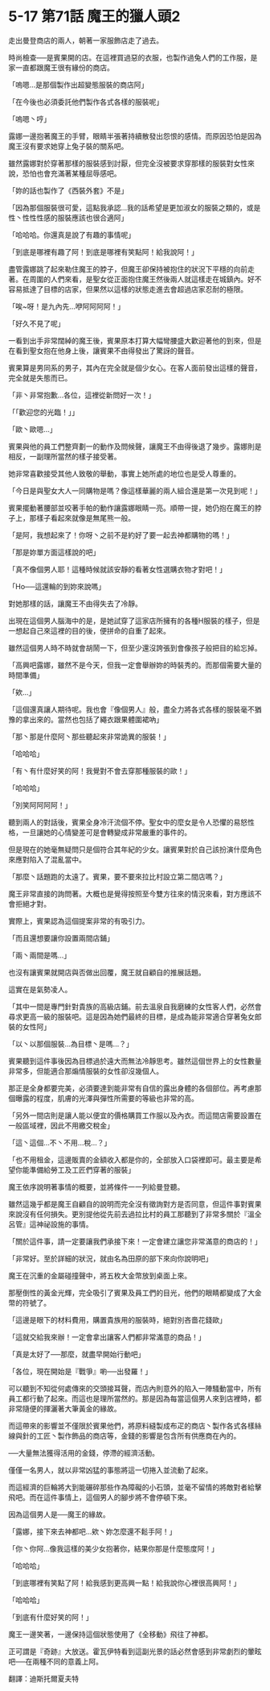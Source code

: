 # 5-17 第71話 魔王的獵人頭2


<p>走出曼登商店的兩人，朝著一家服飾店走了過去。</p>
<p>時尚檢查──是賓果開的店。在這裡買過惡的衣服，也製作過兔人們的工作服，是家一直都跟魔王很有緣份的商店。</p>
<p>「嗚嗯...是那個製作出超變態服裝的商店阿」</p>
<p>「在今後也必須委託他們製作各式各樣的服裝呢」</p>
<p>「嗚嗯丶哼」</p>
<p>露娜一邊抱著魔王的手臂，眼睛半張著持續散發出怨恨的感情。而原因恐怕是因為魔王沒有要求她穿上兔子裝的關系吧。</p>
<p>雖然露娜對於穿著那樣的服裝感到討厭，但完全沒被要求穿那樣的服裝對女性來說，恐怕也會充滿著某種屈辱感吧。</p>
<p>「妳的話也製作了《西裝外套》不是」</p>
<p>「因為那個服裝很可愛，這點我承認...我的話希望是更加淑女的服裝之類的，或是性丶性性性感的服裝應該也很合適阿」</p>
<p>「哈哈哈。你還真是說了有趣的事情呢」</p>
<p>「到底是哪裡有趣了阿！到底是哪裡有笑點阿！給我說阿！」</p>
<p>盡管露娜跳了起來勒住魔王的脖子，但魔王卻保持被抱住的狀況下平穩的向前走著。在周圍的人們來看，是聖女從正面抱住魔王然後兩人就這樣走在城鎮內。好不容易抵達了目標的店家，但果然以這樣的狀態走進去會超過店家忍耐的極限。</p>
<p>「唉~呀！是九內先...咿阿阿阿阿！」</p>
<p>「好久不見了呢」</p>
<p>一看到出手非常闊綽的魔王後，賓果原本打算大幅彎腰盛大歡迎著他的到來，但是在看到聖女抱在他身上後，讓賓果不由得發出了驚訝的聲音。</p>
<p>賓果算是男同系的男子，其內在完全就是個少女心。在客人面前發出這樣的聲音，完全就是失態而已。</p>
<p>「非丶非常抱歉...各位，這裡從新問好一次！」</p>
<p>「「歡迎您的光臨！」」</p>
<p>「歐丶歐嗯...」</p>
<p>賓果與他的員工們整齊劃一的動作及問候聲，讓魔王不由得後退了幾步。露娜則是相反，一副理所當然的樣子接受著。</p>
<p>她非常喜歡接受其他人致敬的舉動，事實上她所處的地位也是受人尊重的。</p>
<p>「今日是與聖女大人一同購物是嗎？像這樣華麗的兩人組合還是第一次見到呢！」</p>
<p>賓果擺動著腰部並咬著手帕的動作讓露娜眼睛一亮。順帶一提，她仍抱在魔王的脖子上，那樣子看起來就像是無尾熊一般。</p>
<p>「是阿，我想起來了！你呀丶之前不是約好了要一起去神都購物的嗎！」</p>
<p>「那是妳單方面這樣說的吧」</p>
<p>「真不像個男人耶！這種時候就該安靜的看著女性選購衣物才對吧！」</p>
<p>「Ho──這還輪的到妳來說嗎」</p>
<p>對她那樣的話，讓魔王不由得失去了冷靜。</p>
<p>出現在這個男人腦海中的是，是她試穿了這家店所擁有的各種H服裝的樣子，但是一想起自己來這裡的目的後，便拼命的自重了起來。</p>
<p>雖然這個男人時不時就會胡鬧一下，但至少還沒誇張到會像孩子般把目的給忘掉。</p>
<p>「高興吧露娜，雖然不是今天，但我一定會舉辦妳的時裝秀的。而那個需要大量的時間準備」</p>
<p>「欸...」</p>
<p>「這個還真讓人期待呢。我也會『像個男人』般，盡全力將各式各樣的服裝毫不猶豫的拿出來的。當然也包括了繩衣跟果體圍裙吶」</p>
<p>「那丶那是什麼阿丶那些聽起來非常詭異的服裝！」</p>
<p>「哈哈哈」</p>
<p>「有丶有什麼好笑的阿！我覺對不會去穿那種服裝的歐！」</p>
<p>「哈哈哈」</p>
<p>「別笑阿阿阿阿！」</p>
<p>聽到兩人的對話後，賓果全身冷汗流個不停。聖女中的麼女是令人恐懼的易怒性格，一旦讓她的心情變差可是會轉變成非常嚴重的事件的。</p>
<p>但是現在的她毫無疑問只是個符合其年紀的少女。讓賓果對於自己該扮演什麼角色來應對陷入了混亂當中。</p>
<p>「那麼丶話題跑的太遠了。賓果，要不要來拉比村設立第二間店嗎？」</p>
<p>魔王非常直接的詢問著。大概也是覺得按照至今雙方往來的情況來看，對方應該不會拒絕才對。</p>
<p>實際上，賓果認為這個提案非常的有吸引力。</p>
<p>「而且還想要讓你設置兩間店鋪」</p>
<p>「兩丶兩間是嗎...」</p>
<p>也沒有讓賓果就開店與否做出回覆，魔王就自顧自的推展話題。</p>
<p>這實在是氣勢凌人。</p>
<p>「其中一間是專門針對貴族的高級店鋪。前去溫泉自我磨練的女性客人們，必然會尋求更高一級的服裝吧。這是因為她們最終的目標，是成為能非常適合穿著兔女郎裝的女性阿」</p>
<p>「以丶以那個服裝...為目標丶是嗎...？」</p>
<p>賓果聽到這件事後因為目標過於遠大而無法冷靜思考。雖然這個世界上的女性數量非常多，但能適合那煽情服裝的女性卻沒幾個人。</p>
<p>那正是全身都要完美，必須要達到能非常有自信的露出身體的各個部位。再考慮那個曝露的程度，肌膚的光澤與彈性所需要的等級也非常的高。</p>
<p>「另外一間店則是讓人能以便宜的價格購買工作服以及內衣。而這間店需要設置在一般區域裡，因此不用繳交稅金」</p>
<p>「這丶這個...不丶不用...稅...？」</p>
<p>「也不用租金，這邊販賣的金額收入都是你的，全部放入口袋裡即可。最主要是希望你能準備給勞工及工匠們穿著的服裝」</p>
<p>魔王依序說明著事情的概要，並將條件一一列給曼登聽。</p>
<p>雖然這幾乎都是魔王自顧自的說明而完全沒有徵詢對方是否同意，但這件事對賓果來說沒有任何損失。更別提他從先前去過拉比村的員工那聽到了非常多關於『溫全呂管』這神祕設施的事情。</p>
<p>「關於這件事，請一定要讓我們承接下來！一定會建立讓您非常滿意的商店的！」</p>
<p>「非常好。至於詳細的狀況，就由名為田原的部下來向你說明吧」</p>
<p>魔王在沉重的金屬碰撞聲中，將五枚大金幣放到桌面上來。</p>
<p>那壓倒性的黃金光輝，完全吸引了賓果及員工們的目光，他們的眼睛都變成了大金幣的符號了。</p>
<p>「這邊是眼下的材料費用，購置貴族用的服裝時，絕對別吝嗇花錢歐」</p>
<p>「這就交給我來辦！一定會拿出讓客人們都非常滿意的商品！」</p>
<p>「真是太好了──那麼，就盡早開始行動吧」</p>
<p>「各位，現在開始是『戰爭』喲──出發羅！」</p>
<p>可以聽到不知從何處傳來的交頭接耳聲，而店內則意外的陷入一陣騷動當中，所有員工都行動了起來。而這也是理所當然的。那是因為每當這個男人來到店裡時，都非常隨便的揮灑著大筆黃金的緣故。</p>
<p>而這帶來的影響並不僅限於賓果他們，將原料縫製成布疋的商店丶製作各式各樣絲線與針的工匠丶製作飾品的商店等，金錢的影響是包含所有供應商在內的。</p>
<p>──大量無法獲得活用的金錢，停滯的經濟活動。</p>
<p>僅僅一名男人，就以非常凶猛的事態將這一切捲入並流動了起來。</p>
<p>而這經濟的巨輪將大到能碾碎那些作為障礙的小石頭，並毫不留情的將敵對者給擊飛吧。而在這件事情上，這個男人的腳步將不會停頓下來。</p>
<p>因為這個男人是──魔王的緣故。</p>
<p>「露娜，接下來去神都吧...欸丶妳怎麼還不鬆手阿！」</p>
<p>「你丶你阿...像我這樣的美少女抱著你，結果你那是什麼態度阿！」</p>
<p>「哈哈哈」</p>
<p>「到底哪裡有笑點了阿！給我感到更高興一點！給我說你心裡很高興阿！」</p>
<p>「哈哈哈」</p>
<p>「到底有什麼好笑的阿！」</p>
<p>魔王一邊笑著，一邊保持這個狀態使用了《全移動》飛往了神都。</p>
<p>正可謂是『奇跡』大放送。霍瓦伊特看到這副光景的話必然會感到非常劇烈的暈眩吧──在兩種不同的意義上阿。</p>
<p></p>
<p>翻譯：迪斯托爾夏夫特</p>


